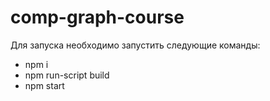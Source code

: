 # comp-graph-course

Для запуска необходимо запустить следующие команды:
- npm i
- npm run-script build
- npm start

